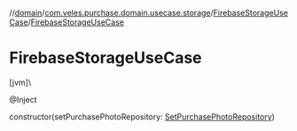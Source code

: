 //[domain](../../../index.md)/[com.veles.purchase.domain.usecase.storage](../index.md)/[FirebaseStorageUseCase](index.md)/[FirebaseStorageUseCase](-firebase-storage-use-case.md)

# FirebaseStorageUseCase

[jvm]\

@Inject

constructor(setPurchasePhotoRepository: [SetPurchasePhotoRepository](../../com.veles.purchase.domain.repository.storage/-set-purchase-photo-repository/index.md))
